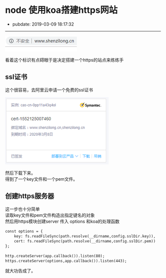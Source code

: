 # node 使用koa搭建https网站

- pubdate: 2019-03-09 18:17:32

-----------

![扎心](./img/https与koa不安全.png)

看着这个标识有点碍眼于是决定搭建一个https的站点来练练手

## ssl证书

这个很容易，去阿里云申请一个免费的ssl证书

![ssl证书](./img/ssl证书.png)

然后下载下来。  
得到了一个key文件和一个pem文件。

## 创建https服务器

这一步也十分简单  
读取key文件和pem文件构造出指定键名的对象  
然后用https模块创建server 传入 options 和koa的处理函数
```nodejs
const options = {
    key: fs.readFileSync(path.resolve(__dirname,config.sslDir.key)),
    cert: fs.readFileSync(path.resolve(__dirname,config.sslDir.pem))
};

http.createServer(app.callback()).listen(80);
https.createServer(options,app.callback()).listen(443);
```

就大功告成了。